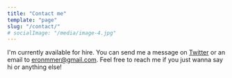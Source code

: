 ```yaml
---
title: "Contact me"
template: "page"
slug: "/contact/"
# socialImage: "/media/image-4.jpg"
---
```


I'm currently available for hire. You can send me a message on [Twitter](https://twitter.com/erons_xo) or an email to eronmmer@gmail.com. Feel free to reach me if you just wanna say hi or anything else!
